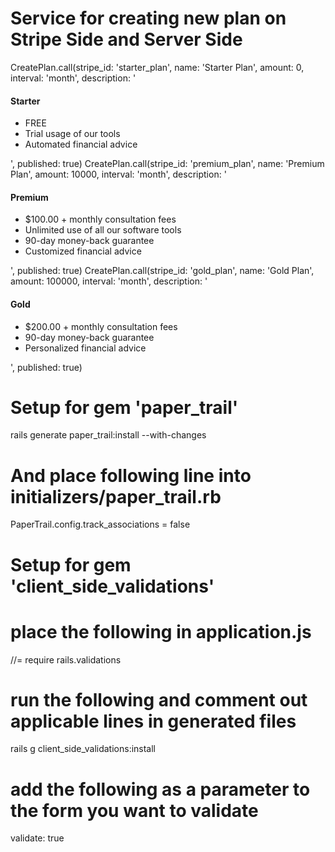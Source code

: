 # Service for creating new plan on Stripe Side and Server Side
CreatePlan.call(stripe_id: 'starter_plan', name: 'Starter Plan', amount: 0, interval: 'month', description: '<h4 class="text-center">Starter</h4><ul><li> FREE </li><li> Trial usage of our tools </li><li> Automated financial advice </li></ul>', published: true)
CreatePlan.call(stripe_id: 'premium_plan', name: 'Premium Plan', amount: 10000, interval: 'month', description: '<h4 class="text-center">Premium</h4><ul><li> $100.00 + monthly consultation fees </li><li> Unlimited use of all our software tools </li><li> 90-day money-back guarantee </li><li> Customized financial advice </li></ul>', published: true)
CreatePlan.call(stripe_id: 'gold_plan', name: 'Gold Plan', amount: 100000, interval: 'month', description: '<h4 class="text-center">Gold</h4><ul><li> $200.00 + monthly consultation fees </li><li> 90-day money-back guarantee </li><li> Personalized financial advice </li></ul>', published: true)

# Setup for gem 'paper_trail'
rails generate paper_trail:install --with-changes
# And place following line into initializers/paper_trail.rb
PaperTrail.config.track_associations = false

# Setup for gem 'client_side_validations'
# place the following in application.js
//= require rails.validations
# run the following and comment out applicable lines in generated files
rails g client_side_validations:install
# add the following as a parameter to the form you want to validate
validate: true


